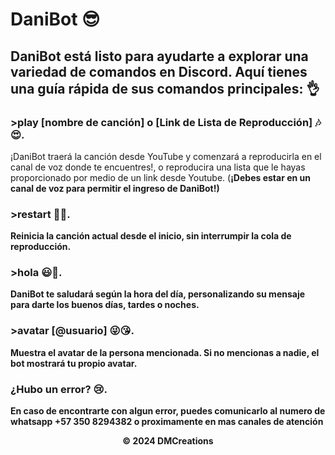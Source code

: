 # DaniBot 😎


## DaniBot está listo para ayudarte a explorar una variedad de comandos en Discord. Aquí tienes una guía rápida de sus comandos principales: 👌

### >play [nombre de canción] o [Link de Lista de Reproducción] 🎶😍.
¡DaniBot traerá la canción desde YouTube y comenzará a reproducirla en el canal de voz donde te encuentres!, o reproducira una lista que le hayas proporcionado por medio de un link desde Youtube. (<b>¡Debes estar en un canal de voz para permitir el ingreso de DaniBot!<b/>)

### >restart 💖😉.
Reinicia la canción actual desde el inicio, sin interrumpir la cola de reproducción.

### >hola 😃👀.
DaniBot te saludará según la hora del día, personalizando su mensaje para darte los buenos días, tardes o noches.

### >avatar [@usuario] 😜😘.
Muestra el avatar de la persona mencionada. Si no mencionas a nadie, el bot mostrará tu propio avatar.

### ¿Hubo un error? 😢.
En caso de encontrarte con algun error, puedes comunicarlo al numero de whatsapp +57 350 8294382 o proximamente en mas canales de atención

<p align="center"> &copy; 2024 DMCreations <p/>
